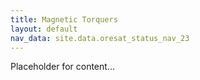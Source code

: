 ```yaml
---
title: Magnetic Torquers
layout: default
nav_data: site.data.oresat_status_nav_23
---
```



Placeholder for content...
